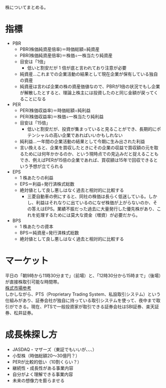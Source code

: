 株についてまとめる。

# 指標

- PBR
  - PBR(株価純資産倍率)＝時価総額÷純資産
  - PBR(株価純資産倍率)＝株価÷一株当たり純資産
  - 目安は「1倍」
    - 低いと割安だが 1 倍が底と言われており注意が必要
  - 純資産…これまでの企業活動の結果として現在企業が保有している独自の資産
  - 純資産は言わば企業の株の資産価値なので、PBRが1倍の状況でもし企業が解散したとすると、理論上株主には投資したのと同じ金額が戻ってくることになる
- PER
  - PER(株価収益率)＝時価総額÷純利益
  - PER(株価収益率)＝株価÷一株当たり純利益
  - 目安は「15倍」
    - 低いと割安だが、投資が集まっていると見ることができ、長期的にポテンシャルの高い企業であればいいかもしれない
  - 純利益…一年間の企業活動の結果として今期に生み出された利益
  - 言い換えると、企業を買収したときにその企業の収益で買収額の元を取るためには何年かかるのか、という現時点での見込みだと捉えることもでき、例えばPERが15倍の企業であれば、買収額は15年で回収できるという予想が立てられる
- EPS
  - 1 株あたりの利益
  - EPS＝利益÷発行済株式総数
  - 絶対値として良し悪しはなく過去と相対的に比較する
    - 三菱自動車の例にすると、同社の株価は長らく低迷している。しかし、利益はそれなりに出ているのになぜ株価が上がらないのか、その答えはEPS。業績不振だった過去に大量発行した優先株があり、これを処理するためには莫大な資金（増資）が必要だから。
- BPS
  - 1 株あたりの資本
  - BPS＝純資産÷発行済株式総数
  - 絶対値として良し悪しはなく過去と相対的に比較する

# マーケット

平日の「朝9時から11時30分まで」（前場）と、「12時30分から15時まで」（後場）が直接株取引可能な時間帯。  
[株式市場参考](https://orekabu.jp/stock-trading-hours/)  
しかしながら、PTS（Proprietary Trading System、私設取引システム）という仕組みがあり、証券会社が独自に持っている取引システムを使って、夜中まで取引ができる。現在、PTSで一般投資家が取引できる証券会社はSBI証券、楽天証券、松井証券。

# 成長株探し方

- JASDAQ・マザーズ（東証でもいいが、、、）
- 小型株（時価総額20〜30億円？）
- PERが比較的低い（10割くらい？）
- 継続性・成長性がある事業内容
- 自分がよく理解できる事業内容
- 未来の想像力を膨らませる